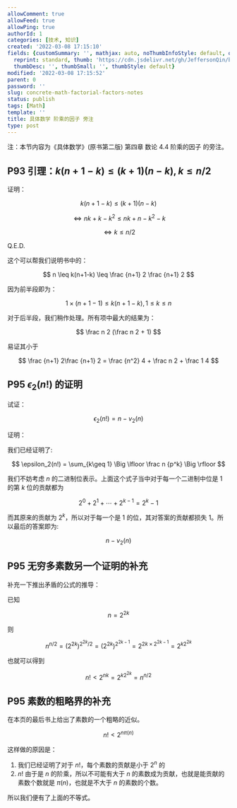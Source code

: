```yaml
---
allowComment: true
allowFeed: true
allowPing: true
authorId: 1
categories: [技术, 知识]
created: '2022-03-08 17:15:10'
fields: {customSummary: '', mathjax: auto, noThumbInfoStyle: default, outdatedNotice: 'no',
  reprint: standard, thumb: 'https://cdn.jsdelivr.net/gh/JeffersonQin/blog-asset@latest/usr/picgo/concrete-math.png',
  thumbDesc: '', thumbSmall: '', thumbStyle: default}
modified: '2022-03-08 17:15:52'
parent: 0
password: ''
slug: concrete-math-factorial-factors-notes
status: publish
tags: [Math]
template: ''
title: 具体数学 阶乘的因子 旁注
type: post
---
```

注：本节内容为《具体数学》(原书第二版) 第四章 数论 4.4 阶乘的因子 的旁注。

## P93 引理：$k(n+1-k)\leq (k+1)(n-k), k\leq n/2$

证明：

$$
	k(n+1-k)\leq (k+1)(n-k)
$$

$$
	\Leftrightarrow nk + k - k ^2 \leq nk + n - k^2 - k
$$

$$
	\Leftrightarrow k \leq n / 2
$$

Q.E.D.

这个可以帮我们说明书中的：

$$
	n \leq k(n+1-k) \leq \frac {n+1} 2 \frac {n+1} 2
$$

因为前半段即为：

$$
	1 \times (n+1-1) \leq k(n+1-k), 1 \leq k \leq n
$$

对于后半段，我们稍作处理。所有项中最大的结果为：

$$
	\frac n 2 (\frac n 2 + 1)
$$

易证其小于

$$
	\frac {n+1} 2\frac {n+1} 2 = \frac {n^2} 4 + \frac n 2 + \frac 1 4
$$

## P95 $\epsilon_2(n!)$ 的证明

试证：

$$
	\epsilon_2(n!) = n - v_2(n)
$$

证明：

我们已经证明了:

$$
	\epsilon_2(n!) = \sum_{k\geq 1} \Big \lfloor \frac n {p^k} \Big \rfloor
$$

我们不妨考虑 $n$ 的二进制位表示。上面这个式子当中对于每一个二进制中位是 $1$ 的第 $k$ 位的贡献都为

$$
	2^0 + 2^1 + \cdots + 2^{k-1} = 2^k - 1
$$

而其原来的贡献为 $2^k$，所以对于每一个是 $1$ 的位，其对答案的贡献都损失 $1$。所以最后的答案即为:

$$
	n - v_2(n)
$$

## P95 无穷多素数另一个证明的补充

补充一下推出矛盾的公式的推导：

已知

$$
	n = 2^{2k}
$$

则

$$
	n^{n / 2} = (2^{2k})^{2^{2k} / 2} = (2^{2k})^{2^{2k-1}} = 2^{2k \times 2^{2k-1}} = 2^{k2^{2k}}
$$

也就可以得到

$$
	n! < 2^{nk} = 2^{k2^{2k}} = n^{n/2}
$$

## P95 素数的粗略界的补充

在本页的最后书上给出了素数的一个粗略的近似。

$$
	n! < 2^{n\pi(n)}
$$

这样做的原因是：

1. 我们已经证明了对于 $n!$，每个素数的贡献是小于 $2^n$ 的
2. $n!$ 由于是 $n$ 的阶乘，所以不可能有大于 $n$ 的素数成为贡献，也就是能贡献的素数个数就是 $\pi(n)$，也就是不大于 $n$ 的素数的个数。

所以我们便有了上面的不等式。
